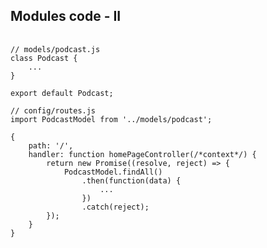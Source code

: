 ##  Modules code - II

<pre>
	<code data-trim>
// models/podcast.js
class Podcast {
	...
}

export default Podcast;

// config/routes.js
import PodcastModel from '../models/podcast';

{
	path: '/',
	handler: function homePageController(/*context*/) {
		return new Promise((resolve, reject) => {
			PodcastModel.findAll()
				.then(function(data) {
					...
				})
				.catch(reject);
		});
	}
}
	</code>
</pre>
